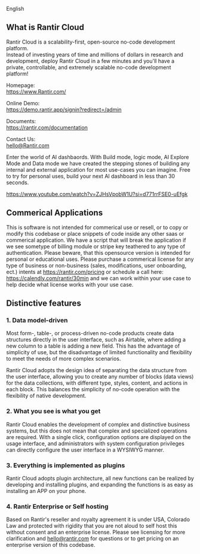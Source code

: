English 


## What is Rantir Cloud

Rantir Cloud is a scalability-first, open-source no-code development platform.   
Instead of investing years of time and millions of dollars in research and development, deploy Rantir Cloud in a few minutes and you'll have a private, controllable, and extremely scalable no-code development platform!

Homepage:  
https://www.Rantir.com/  

Online Demo:  
https://demo.rantir.app/signin?redirect=/admin

Documents:  
https://rantir.com/documentation

Contact Us:  
hello@Rantir.com

Enter the world of AI dashbaords. With Build mode, logic mode, AI Explore Mode and Data mode we have created the stepping stones of building any internal and external application for most use-cases you can imagine. Free to try for personal uses, build your next AI dashboard in less than 30 seconds. 


https://www.youtube.com/watch?v=ZJHsVpobW1U?si=d771rrFSE0-uEfgk

## Commerical Applications

This is software is not intended for commerical use or resell, or to copy or modify this codebase or place snippets of code inside any other saas or commerical application. We have a script that will break the application if we see sometype of billing module or stripe key teathered to any type of authentication. Please beware, that this opensource version is intended for personal or educational uses. Please purchase a commerical license for any type of business or non-business (sales, modifications, user onboarding, ect.) intents at  https://rantir.com/pricing or schedule a call here: https://calendly.com/rantir/30min and we can work within your use case to help decide what license works with your use case. 

## Distinctive features

### 1. Data model-driven

Most form-, table-, or process-driven no-code products create data structures directly in the user interface, such as Airtable, where adding a new column to a table is adding a new field. This has the advantage of simplicity of use, but the disadvantage of limited functionality and flexibility to meet the needs of more complex scenarios.

Rantir Cloud adopts the design idea of separating the data structure from the user interface, allowing you to create any number of blocks (data views) for the data collections, with different type, styles, content, and actions in each block. This balances the simplicity of no-code operation with the flexibility of native development.


### 2. What you see is what you get

Rantir Cloud enables the development of complex and distinctive business systems, but this does not mean that complex and specialized operations are required. With a single click, configuration options are displayed on the usage interface, and administrators with system configuration privileges can directly configure the user interface in a WYSIWYG manner.


### 3. Everything is implemented as plugins

Rantir Cloud adopts plugin architecture, all new functions can be realized by developing and installing plugins, and expanding the functions is as easy as installing an APP on your phone.

### 4. Rantir Enterprise or Self hosting

Based on Rantir's reseller and royalty agreement it is under USA, Colorado Law and protected with rigidity that you are not aloud to self host this without consent and an enterprise license. Please see licensing for more clarification and hello@rantir.com for questions or to get pricing on an enterprise version of this codebase.

